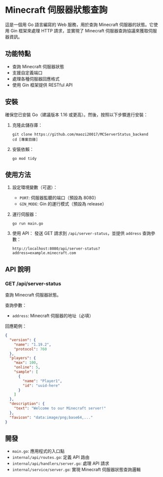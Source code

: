 # Minecraft 伺服器狀態查詢

這是一個用 Go 語言編寫的 Web 服務，用於查詢 Minecraft 伺服器的狀態。它使用 Gin 框架來處理 HTTP 請求，並實現了 Minecraft 伺服器查詢協議來獲取伺服器資訊。

## 功能特點

- 查詢 Minecraft 伺服器狀態
- 支援自定義端口
- 處理各種伺服器回應格式
- 使用 Gin 框架提供 RESTful API

## 安裝

確保您已安裝 Go（建議版本 1.16 或更高）。然後，按照以下步驟進行安裝：

1. 克隆此儲存庫：
   ```
   git clone https://github.com/maozi20017/MCServerStatus_backend
   cd [專案目錄]
   ```

2. 安裝依賴：
   ```
   go mod tidy
   ```

## 使用方法

1. 設定環境變數（可選）：
   - `PORT`: 伺服器監聽的端口（預設為 8080）
   - `GIN_MODE`: Gin 的運行模式（預設為 release）

2. 運行伺服器：
   ```
   go run main.go
   ```

3. 使用 API：
   發送 GET 請求到 `/api/server-status`，並提供 `address` 查詢參數：
   ```
   http://localhost:8080/api/server-status?address=example.minecraft.com
   ```

## API 說明

### GET /api/server-status

查詢 Minecraft 伺服器狀態。

查詢參數：
- `address`: Minecraft 伺服器的地址（必填）

回應範例：
```json
{
  "version": {
    "name": "1.19.2",
    "protocol": 760
  },
  "players": {
    "max": 100,
    "online": 5,
    "sample": [
      {
        "name": "Player1",
        "id": "uuid-here"
      }
    ]
  },
  "description": {
    "text": "Welcome to our Minecraft server!"
  },
  "favicon": "data:image/png;base64,..."
}
```

## 開發

- `main.go`: 應用程式的入口點
- `internal/api/routes.go`: 定義 API 路由
- `internal/api/handlers/server.go`: 處理 API 請求
- `internal/service/server.go`: 實現 Minecraft 伺服器狀態查詢邏輯

